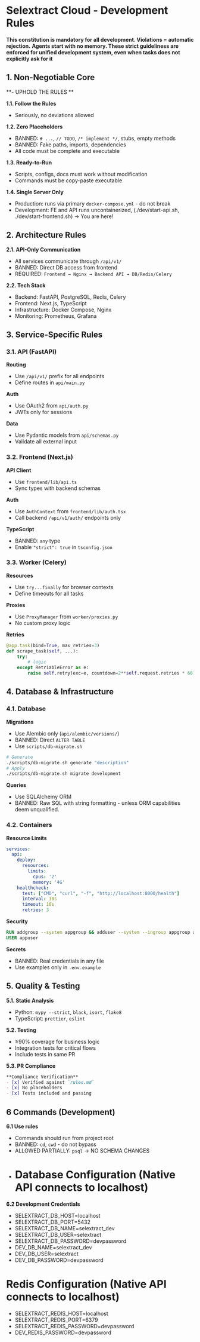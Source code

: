 # Selextract Cloud - Development Rules

**This constitution is mandatory for all development. Violations = automatic rejection.**
**Agents start with no memory. These strict guideliness are enforced for unified development system, even when tasks does not explicitly ask for it**
## 1. Non-Negotiable Core
**- UPHOLD THE RULES **

**1.1. Follow the Rules**
- Seriously, no deviations allowed

**1.2. Zero Placeholders**
- BANNED: `# ...`, `// TODO`, `/* implement */`, stubs, empty methods
- BANNED: Fake paths, imports, dependencies
- All code must be complete and executable

**1.3. Ready-to-Run**
- Scripts, configs, docs must work without modification
- Commands must be copy-paste executable

**1.4. Single Server Only**
- Production: runs via primary `docker-compose.yml` - do not break
- Development: FE and API runs uncontainerized, (./dev/start-api.sh, ./dev/start-frontend.sh) -> You are here!
## 2. Architecture Rules

**2.1. API-Only Communication**
- All services communicate through `/api/v1/`
- BANNED: Direct DB access from frontend
- REQUIRED: `Frontend → Nginx → Backend API → DB/Redis/Celery`

**2.2. Tech Stack**
- Backend: FastAPI, PostgreSQL, Redis, Celery
- Frontend: Next.js, TypeScript
- Infrastructure: Docker Compose, Nginx
- Monitoring: Prometheus, Grafana

## 3. Service-Specific Rules

### 3.1. API (FastAPI)

**Routing**
- Use `/api/v1/` prefix for all endpoints
- Define routes in `api/main.py`

**Auth**
- Use OAuth2 from `api/auth.py`
- JWTs only for sessions

**Data**
- Use Pydantic models from `api/schemas.py`
- Validate all external input

### 3.2. Frontend (Next.js)

**API Client**
- Use `frontend/lib/api.ts`
- Sync types with backend schemas

**Auth**
- Use `AuthContext` from `frontend/lib/auth.tsx`
- Call backend `/api/v1/auth/` endpoints only

**TypeScript**
- BANNED: `any` type
- Enable `"strict": true` in `tsconfig.json`

### 3.3. Worker (Celery)

**Resources**
- Use `try...finally` for browser contexts
- Define timeouts for all tasks

**Proxies**
- Use `ProxyManager` from `worker/proxies.py`
- No custom proxy logic

**Retries**
```python
@app.task(bind=True, max_retries=3)
def scrape_task(self, ...):
    try:
        # logic
    except RetriableError as e:
        raise self.retry(exc=e, countdown=2**self.request.retries * 60)
```

## 4. Database & Infrastructure

### 4.1. Database

**Migrations**
- Use Alembic only (`api/alembic/versions/`)
- BANNED: Direct `ALTER TABLE`
- Use `scripts/db-migrate.sh`

```bash
# Generate
./scripts/db-migrate.sh generate "description"
# Apply
./scripts/db-migrate.sh migrate development
```

**Queries**
- Use SQLAlchemy ORM
- BANNED: Raw SQL with string formatting - unless ORM capabilities deem unqualified.

### 4.2. Containers

**Resource Limits**
```yaml
services:
  api:
    deploy:
      resources:
        limits:
          cpus: '2'
          memory: '4G'
    healthcheck:
      test: ["CMD", "curl", "-f", "http://localhost:8000/health"]
      interval: 30s
      timeout: 10s
      retries: 3
```

**Security**
```dockerfile
RUN addgroup --system appgroup && adduser --system --ingroup appgroup appuser
USER appuser
```

**Secrets**
- BANNED: Real credentials in any file
- Use examples only in `.env.example`

## 5. Quality & Testing

**5.1. Static Analysis**
- Python: `mypy --strict`, `black`, `isort`, `flake8`
- TypeScript: `prettier`, `eslint`

**5.2. Testing**
- ≥90% coverage for business logic
- Integration tests for critical flows
- Include tests in same PR

**5.3. PR Compliance**
```markdown
**Compliance Verification**
- [x] Verified against `rules.md`
- [x] No placeholders
- [x] Tests included and passing
```

## 6 Commands (Development)

**6.1 Use rules**
- Commands should run from project root
- BANNED: `cd`, `cwd` - do not bypass
- ALLOWED PARTIALLY: `psql` -> NO SCHEMA CHANGES
- # Database Configuration (Native API connects to localhost)
**6.2 Development Credentials**
- SELEXTRACT_DB_HOST=localhost
- SELEXTRACT_DB_PORT=5432
- SELEXTRACT_DB_NAME=selextract_dev
- SELEXTRACT_DB_USER=selextract
- SELEXTRACT_DB_PASSWORD=devpassword
- DEV_DB_NAME=selextract_dev
- DEV_DB_USER=selextract
- DEV_DB_PASSWORD=devpassword

# Redis Configuration (Native API connects to localhost)
- SELEXTRACT_REDIS_HOST=localhost
- SELEXTRACT_REDIS_PORT=6379
- SELEXTRACT_REDIS_PASSWORD=devpassword
- DEV_REDIS_PASSWORD=devpassword
